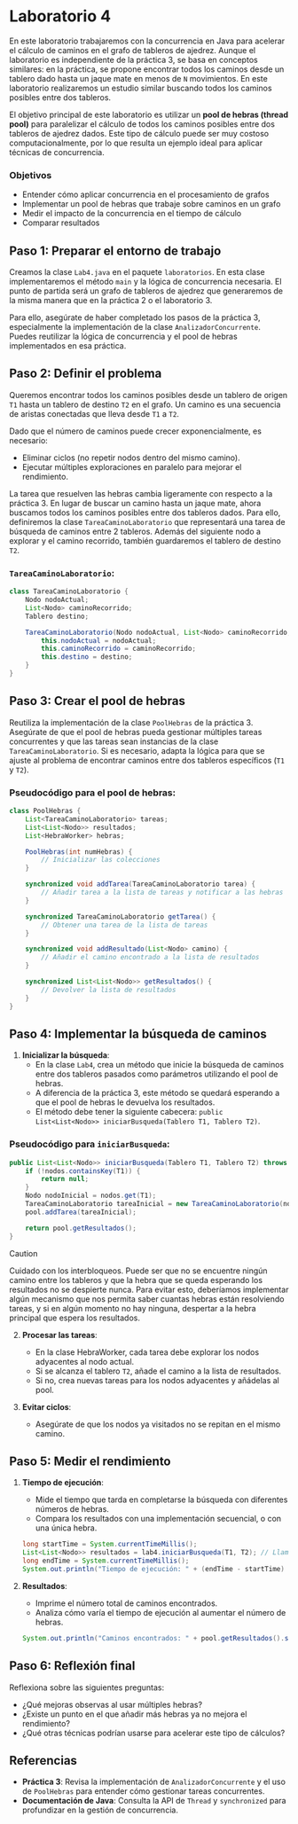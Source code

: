 # Laboratorio 4

En este laboratorio trabajaremos con la concurrencia en Java para acelerar el cálculo de caminos en el grafo de tableros de ajedrez. Aunque el laboratorio es independiente de la práctica 3, se basa en conceptos similares: en la práctica, se propone encontrar todos los caminos desde un tablero dado hasta un jaque mate en menos de `N` movimientos. En este laboratorio realizaremos un estudio similar buscando todos los caminos posibles entre dos tableros.

El objetivo principal de este laboratorio es utilizar un **pool de hebras (thread pool)** para paralelizar el cálculo de todos los caminos posibles entre dos tableros de ajedrez dados. Este tipo de cálculo puede ser muy costoso computacionalmente, por lo que resulta un ejemplo ideal para aplicar técnicas de concurrencia.

### Objetivos

- Entender cómo aplicar concurrencia en el procesamiento de grafos
- Implementar un pool de hebras que trabaje sobre caminos en un grafo
- Medir el impacto de la concurrencia en el tiempo de cálculo
- Comparar resultados

## Paso 1: Preparar el entorno de trabajo

Creamos la clase `Lab4.java` en el paquete `laboratorios`. En esta clase implementaremos el método `main` y la lógica de concurrencia necesaria. El punto de partida será un grafo de tableros de ajedrez que generaremos de la misma manera que en la práctica 2 o el laboratorio 3. 

Para ello, asegúrate de haber completado los pasos de la práctica 3, especialmente la implementación de la clase `AnalizadorConcurrente`. Puedes reutilizar la lógica de concurrencia y el pool de hebras implementados en esa práctica.

## Paso 2: Definir el problema

Queremos encontrar todos los caminos posibles desde un tablero de origen `T1` hasta un tablero de destino `T2` en el grafo. Un camino es una secuencia de aristas conectadas que lleva desde `T1` a `T2`.

Dado que el número de caminos puede crecer exponencialmente, es necesario:

- Eliminar ciclos (no repetir nodos dentro del mismo camino).
- Ejecutar múltiples exploraciones en paralelo para mejorar el rendimiento.

La tarea que resuelven las hebras cambia ligeramente con respecto a la práctica 3. En lugar de buscar un camino hasta un jaque mate, ahora buscamos todos los caminos posibles entre dos tableros dados. Para ello, definiremos la clase `TareaCaminoLaboratorio` que representará una tarea de búsqueda de caminos entre 2 tableros. Además del siguiente nodo a explorar y el camino recorrido, también guardaremos el tablero de destino `T2`.

### `TareaCaminoLaboratorio`:

```java
class TareaCaminoLaboratorio {
    Nodo nodoActual;
    List<Nodo> caminoRecorrido;
    Tablero destino;

    TareaCaminoLaboratorio(Nodo nodoActual, List<Nodo> caminoRecorrido, Tablero destino) {
        this.nodoActual = nodoActual;
        this.caminoRecorrido = caminoRecorrido;
        this.destino = destino;
    }
}
```

## Paso 3: Crear el pool de hebras

Reutiliza la implementación de la clase `PoolHebras` de la práctica 3. Asegúrate de que el pool de hebras pueda gestionar múltiples tareas concurrentes y que las tareas sean instancias de la clase `TareaCaminoLaboratorio`. Si es necesario, adapta la lógica para que se ajuste al problema de encontrar caminos entre dos tableros específicos (`T1` y `T2`).

### Pseudocódigo para el pool de hebras:

```java
class PoolHebras {
    List<TareaCaminoLaboratorio> tareas;
    List<List<Nodo>> resultados;
    List<HebraWorker> hebras;

    PoolHebras(int numHebras) {
        // Inicializar las colecciones
    }

    synchronized void addTarea(TareaCaminoLaboratorio tarea) {
        // Añadir tarea a la lista de tareas y notificar a las hebras
    }

    synchronized TareaCaminoLaboratorio getTarea() {
        // Obtener una tarea de la lista de tareas
    }

    synchronized void addResultado(List<Nodo> camino) {
        // Añadir el camino encontrado a la lista de resultados
    }

    synchronized List<List<Nodo>> getResultados() {
        // Devolver la lista de resultados
    }
}
```

## Paso 4: Implementar la búsqueda de caminos

1. **Inicializar la búsqueda**:
   - En la clase `Lab4`, crea un método que inicie la búsqueda de caminos entre dos tableros pasados como parámetros utilizando el pool de hebras.
   - A diferencia de la práctica 3, este método se quedará esperando a que el pool de hebras le devuelva los resultados. 
   - El método debe tener la siguiente cabecera: `public List<List<Nodo>> iniciarBusqueda(Tablero T1, Tablero T2)`.

### Pseudocódigo para `iniciarBusqueda`:

```java
public List<List<Nodo>> iniciarBusqueda(Tablero T1, Tablero T2) throws InterruptedException {
    if (!nodos.containsKey(T1)) {
        return null;
    }
    Nodo nodoInicial = nodos.get(T1);
    TareaCaminoLaboratorio tareaInicial = new TareaCaminoLaboratorio(nodoInicial, new ArrayList<>(), T2);
    pool.addTarea(tareaInicial);

    return pool.getResultados();
}
```

> [!CAUTION] 
> Cuidado con los interbloqueos. Puede ser que no se encuentre ningún camino entre los tableros y que la hebra que se queda esperando los resultados no se despierte nunca. Para evitar esto, deberíamos implementar algún mecanismo que nos permita saber cuantas hebras están resolviendo tareas, y si en algún momento no hay ninguna, despertar a la hebra principal que espera los resultados.

2. **Procesar las tareas**:
   - En la clase HebraWorker, cada tarea debe explorar los nodos adyacentes al nodo actual.
   - Si se alcanza el tablero `T2`, añade el camino a la lista de resultados.
   - Si no, crea nuevas tareas para los nodos adyacentes y añádelas al pool.

3. **Evitar ciclos**:
   - Asegúrate de que los nodos ya visitados no se repitan en el mismo camino.

## Paso 5: Medir el rendimiento

1. **Tiempo de ejecución**:
   - Mide el tiempo que tarda en completarse la búsqueda con diferentes números de hebras.
   - Compara los resultados con una implementación secuencial, o con una única hebra.

   ```java
   long startTime = System.currentTimeMillis();
   List<List<Nodo>> resultados = lab4.iniciarBusqueda(T1, T2); // Llamada al método que inicia la búsqueda
   long endTime = System.currentTimeMillis();
   System.out.println("Tiempo de ejecución: " + (endTime - startTime) + " ms");
   ```

2. **Resultados**:
   - Imprime el número total de caminos encontrados.
   - Analiza cómo varía el tiempo de ejecución al aumentar el número de hebras.

   ```java
   System.out.println("Caminos encontrados: " + pool.getResultados().size());
   ```

## Paso 6: Reflexión final

Reflexiona sobre las siguientes preguntas:

- ¿Qué mejoras observas al usar múltiples hebras?
- ¿Existe un punto en el que añadir más hebras ya no mejora el rendimiento?
- ¿Qué otras técnicas podrían usarse para acelerar este tipo de cálculos?

## Referencias

- **Práctica 3**: Revisa la implementación de `AnalizadorConcurrente` y el uso de `PoolHebras` para entender cómo gestionar tareas concurrentes.
- **Documentación de Java**: Consulta la API de `Thread` y `synchronized` para profundizar en la gestión de concurrencia.
